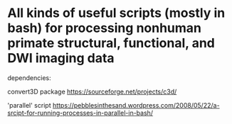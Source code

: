 # All kinds of useful scripts (mostly in bash) for processing nonhuman primate structural, functional, and DWI imaging data

dependencies:

convert3D package
https://sourceforge.net/projects/c3d/

'parallel' script
https://pebblesinthesand.wordpress.com/2008/05/22/a-srcipt-for-running-processes-in-parallel-in-bash/
